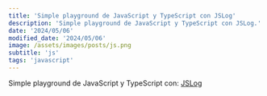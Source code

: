 ```yaml
---
title: 'Simple playground de JavaScript y TypeScript con JSLog'
description: 'Simple playground de JavaScript y TypeScript con JSLog.'
date: '2024/05/06'
modified_date: '2024/05/06'
image: /assets/images/posts/js.png
subtitle: 'js'
tags: 'javascript'
---
```


Simple playground de JavaScript y TypeScript con: [JSLog](https://jslog.app/)
